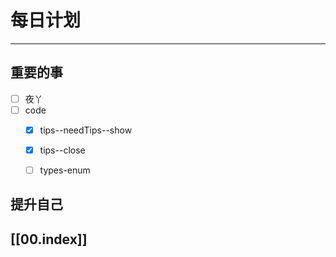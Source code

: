 
# 每日计划
---
## 重要的事

- [ ]    夜丫
- [ ]  code
    - [x]  tips--needTips--show
    - [x]  tips--close
    - [ ] types-enum



## 提升自己

  



## [[00.index]]










